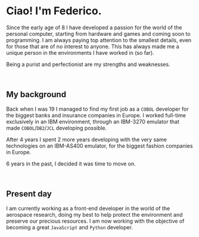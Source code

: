 # Ciao! I'm Federico.

Since the early age of 8 I have developed a passion for the world of the personal computer, starting from hardware and games and coming soon to programming. I am always paying top attention to the smallest details, even for those that are of no interest to anyone. This has always made me a unique person in the environments I have worked in (so far).

Being a purist and perfectionist are my strengths and weaknesses.

&nbsp;

## My background

Back when I was 19 I managed to find my first job as a `COBOL` developer for the biggest banks and insurance companies in Europe. I worked full-time exclusively in an IBM environment, through an IBM-3270 emulator that made `COBOL`/`DB2`/`JCL` developing possible.

After 4 years I spent 2 more years developing with the very same technologies on an IBM-AS400 emulator, for the biggest fashion companies in Europe.

6 years in the past, I decided it was time to move on.

&nbsp;

## Present day

I am currently working as a front-end developer in the world of the aerospace research, doing my best to help protect the environment and preserve our precious resources. I am now working with the objective of becoming a great `JavaScript` and `Python` developer.
